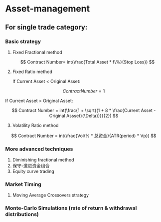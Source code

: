 # Asset-management

## For single trade category:
### Basic strategy
1. Fixed Fractional method
   
   $$  Contract Number= int(\frac{Total Asset * f\%}{Stop Loss}) $$

2. Fixed Ratio method
   
   If Current Asset < Original Asset:

$$ Contract Number = 1 $$

   If Current Asset > Original Asset:

$$ Contract Number = int(\frac{1 + \sqrt{(1 + 8 * \frac{Current Asset - Original Assset}{\Delta})}}{2}) $$
   
3. Volatility Ratio method
   
$$ Contract Number = int(\frac{Vol\% * 总资金}{ATR(period) * Vp}) $$


### More advanced techniques
1. Diminishing fractional method
2. 保守-激进资金组合
3. Equity curve trading

### Market Timing

1. Moving Average Crossovers strategy
   
### Monte-Carlo Simulations (rate of return & withdrawal distributions)


